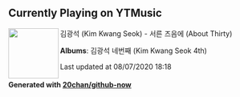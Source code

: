 ## Currently Playing on YTMusic

[<img align="left" width="100" src="https://lh3.googleusercontent.com/doY5TbsprL9nU0VHBrBYACPspr7h8ayzT7f7KB_9KLG-y0vxao3GbWyAqmJnTGlCrp5RPtVpw-sCFt0">](https://music.youtube.com/channel/UCLhEkkNFkGjOUI77xhqUcTA)

김광석 (Kim Kwang Seok) - 서른 즈음에 (About Thirty)

**Albums**: 김광석 네번째 (Kim Kwang Seok 4th)

Last updated at 08/07/2020 18:18

#### Generated with [20chan/github-now](https://github.com/20chan/github-now)


<!--
**20chan/20chan** is a ✨ _special_ ✨ repository because its `README.md` (this file) appears on your GitHub profile.

Here are some ideas to get you started:

- 🔭 I’m currently working on ...
- 🌱 I’m currently learning ...
- 👯 I’m looking to collaborate on ...
- 🤔 I’m looking for help with ...
- 💬 Ask me about ...
- 📫 How to reach me: ...
- 😄 Pronouns: ...
- ⚡ Fun fact: ...
-->
